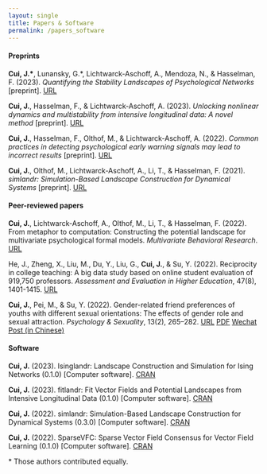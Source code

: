 ```yaml
---
layout: single
title: Papers & Software
permalink: /papers_software
---
```


#### Preprints

**Cui, J.\***, Lunansky, G.\*, Lichtwarck-Aschoff, A., Mendoza, N., & Hasselman, F. (2023). *Quantifying the Stability Landscapes of Psychological Networks* [preprint]. [URL](https://doi.org/10.31234/osf.io/nd8zc)

**Cui, J.**, Hasselman, F., & Lichtwarck-Aschoff, A. (2023). *Unlocking nonlinear dynamics and multistability from intensive longitudinal data: A novel method* [preprint]. [URL](https://doi.org/10.31234/osf.io/wjzg2)

**Cui, J.**, Hasselman, F., Olthof, M., & Lichtwarck-Aschoff, A. (2022). *Common practices in detecting psychological early warning signals may lead to incorrect results* [preprint]. [URL](https://doi.org/10.31234/osf.io/59fu4)

**Cui, J.**, Olthof, M., Lichtwarck-Aschoff, A., Li, T., & Hasselman, F. (2021). *simlandr: Simulation-Based Landscape Construction for Dynamical Systems* [preprint]. [URL](https://doi.org/10.31234/osf.io/pzva3)

#### Peer-reviewed papers

**Cui, J.**, Lichtwarck-Aschoff, A., Olthof, M., Li, T., & Hasselman, F. (2022). From metaphor to computation: Constructing the potential landscape for multivariate psychological formal models. *Multivariate Behavioral Research*. [URL](https://doi.org/10.1080/00273171.2022.2119927)

He, J., Zheng, X., Liu, M., Du, Y., Liu, G., **Cui, J.**, & Su, Y. (2022). Reciprocity in college teaching: A big data study based on online student evaluation of 919,750 professors. *Assessment and Evaluation in Higher Education*, 47(8), 1401-1415. [URL](https://doi.org/10.1080/02602938.2022.2067980)

**Cui, J.**, Pei, M., & Su, Y. (2022). Gender-related friend preferences of youths with different sexual orientations: The effects of gender role and sexual attraction. *Psychology & Sexuality*, 13(2), 265–282. [URL](https://doi.org/10.1080/19419899.2020.1734066) [PDF](https://www.researchgate.net/profile/Jingmeng-Cui/publication/339464230_Gender-Related_Friend_Preferences_of_Youths_with_Different_Sexual_Orientations_The_effects_of_gender_role_and_sexual_attraction/links/5f00f04492851c52d6198cd8/Gender-Related-Friend-Preferences-of-Youths-with-Different-Sexual-Orientations-The-effects-of-gender-role-and-sexual-attraction.pdf) [Wechat Post (in Chinese)](https://mp.weixin.qq.com/s/iFszOH9CGLIipVQ7Zh7V7w)

#### Software

**Cui, J.** (2023). Isinglandr: Landscape Construction and Simulation for Ising Networks (0.1.0) [Computer software]. [CRAN](https://cran.r-project.org/package=Isinglandr)

**Cui, J.** (2023). fitlandr: Fit Vector Fields and Potential Landscapes from Intensive Longitudinal Data (0.1.0) [Computer software]. [CRAN](https://cran.r-project.org/package=fitlandr)

**Cui, J.** (2022). simlandr: Simulation-Based Landscape Construction for Dynamical Systems (0.3.0) [Computer software]. [CRAN](https://cran.r-project.org/package=simlandr)

**Cui, J.** (2022). SparseVFC: Sparse Vector Field Consensus for Vector Field Learning (0.1.0) [Computer software]. [CRAN](https://cran.r-project.org/package=SparseVFC)



\* Those authors contributed equally. 
